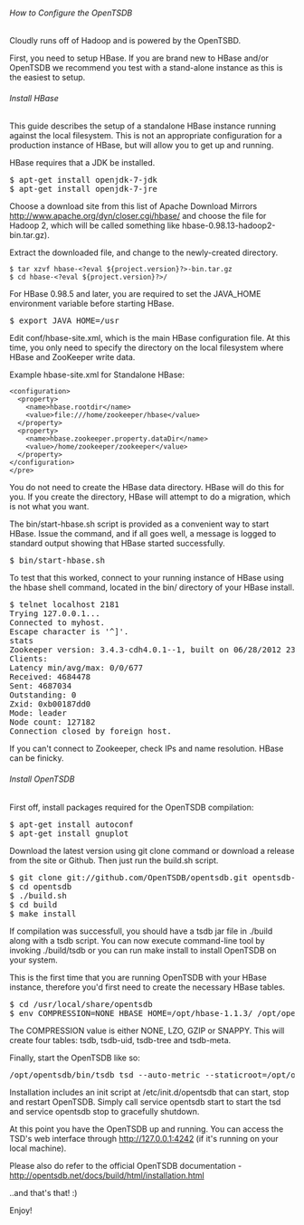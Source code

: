 ###### How to Configure the OpenTSDB

Cloudly runs off of Hadoop and is powered by the OpenTSBD.  

First, you need to setup HBase.  If you are brand new to HBase and/or OpenTSDB we recommend you test with a stand-alone instance as this is the easiest to setup.

###### Install HBase

This guide describes the setup of a standalone HBase instance running against the local filesystem. This is not an appropriate configuration for a production instance of HBase, but will allow you to get up and running.

HBase requires that a JDK be installed.

<pre>
$ apt-get install openjdk-7-jdk
$ apt-get install openjdk-7-jre
</pre>

Choose a download site from this list of Apache Download Mirrors http://www.apache.org/dyn/closer.cgi/hbase/ and choose the file for Hadoop 2, which will be called something like hbase-0.98.13-hadoop2-bin.tar.gz).

Extract the downloaded file, and change to the newly-created directory.

```
$ tar xzvf hbase-<?eval ${project.version}?>-bin.tar.gz
$ cd hbase-<?eval ${project.version}?>/
```

For HBase 0.98.5 and later, you are required to set the JAVA_HOME environment variable before starting HBase.

<pre>
$ export JAVA_HOME=/usr
</pre>


Edit conf/hbase-site.xml, which is the main HBase configuration file. At this time, you only need to specify the directory on the local filesystem where HBase and ZooKeeper write data.

Example hbase-site.xml for Standalone HBase:
```
<configuration>
  <property>
    <name>hbase.rootdir</name>
    <value>file:///home/zookeeper/hbase</value>
  </property>
  <property>
    <name>hbase.zookeeper.property.dataDir</name>
    <value>/home/zookeeper/zookeeper</value>
  </property>
</configuration>
</pre>
```

You do not need to create the HBase data directory. HBase will do this for you. If you create the directory, HBase will attempt to do a migration, which is not what you want.


The bin/start-hbase.sh script is provided as a convenient way to start HBase. Issue the command, and if all goes well, a message is logged to standard output showing that HBase started successfully.

<pre>
$ bin/start-hbase.sh
</pre>

To test that this worked, connect to your running instance of HBase using the hbase shell command, located in the bin/ directory of your HBase install.

<pre>
$ telnet localhost 2181
Trying 127.0.0.1...
Connected to myhost.
Escape character is '^]'.
stats
Zookeeper version: 3.4.3-cdh4.0.1--1, built on 06/28/2012 23:59 GMT
Clients:
Latency min/avg/max: 0/0/677
Received: 4684478
Sent: 4687034
Outstanding: 0
Zxid: 0xb00187dd0
Mode: leader
Node count: 127182
Connection closed by foreign host.
</pre>

If you can't connect to Zookeeper, check IPs and name resolution. HBase can be finicky.

###### Install OpenTSDB

First off, install packages required for the OpenTSDB compilation:

<pre>
$ apt-get install autoconf
$ apt-get install gnuplot
</pre>

Download the latest version using git clone command or download a release from the site or Github. Then just run the build.sh script.

<pre>
$ git clone git://github.com/OpenTSDB/opentsdb.git opentsdb-install
$ cd opentsdb
$ ./build.sh
$ cd build
$ make install
</pre>

If compilation was successfull, you should have a tsdb jar file in ./build along with a tsdb script. You can now execute command-line tool by invoking ./build/tsdb or you can run make install to install OpenTSDB on your system.


This is the first time that you are running OpenTSDB with your HBase instance, therefore you'd first need to create the necessary HBase tables.

<pre>
$ cd /usr/local/share/opentsdb
$ env COMPRESSION=NONE HBASE_HOME=/opt/hbase-1.1.3/ /opt/opentsdb/tools/create_table.sh
</pre>

The COMPRESSION value is either NONE, LZO, GZIP or SNAPPY. This will create four tables: tsdb, tsdb-uid, tsdb-tree and tsdb-meta.


Finally, start the OpenTSDB like so:

<pre>
/opt/opentsdb/bin/tsdb tsd --auto-metric --staticroot=/opt/opentsdb/static/ --port=4242 --auto-metric --cachedir="/home/zookeeper/opentsdb-cache/" --zkquorum=localhost:2181
</pre>

Installation includes an init script at /etc/init.d/opentsdb that can start, stop and restart OpenTSDB. Simply call service opentsdb start to start the tsd and service opentsdb stop to gracefully shutdown.

At this point you have the OpenTSDB up and running. You can access the TSD's web interface through http://127.0.0.1:4242 (if it's running on your local machine).


Please also do refer to the official OpenTSDB documentation - http://opentsdb.net/docs/build/html/installation.html

..and that's that! :)

Enjoy!
